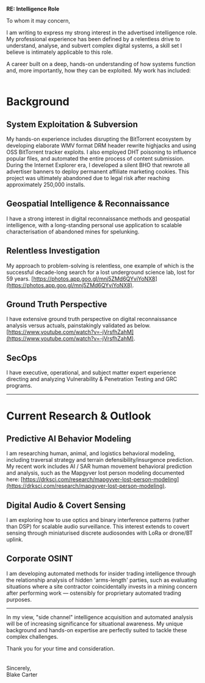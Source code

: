 **RE: Intelligence Role**

To whom it may concern,

I am writing to express my strong interest in the advertised intelligence role. My professional experience has been defined by a relentless drive to understand, analyse, and subvert complex digital systems, a skill set I believe is intimately applicable to this role.

A career built on a deep, hands-on understanding of how systems function and, more importantly, how they can be exploited. My work has included:
<br>
<br>

# Background

## System Exploitation & Subversion

My hands-on experience includes disrupting the BitTorrent ecosystem by developing elaborate WMV format DRM header rewrite highjacks and using OSS BitTorrent tracker exploits. I also employed DHT poisoning to influence popular files, and automated the entire process of content submission. During the Internet Explorer era, I developed a silent BHO that rewrote all advertiser banners to deploy permanent affiliate marketing cookies. This project was ultimately abandoned due to legal risk after reaching approximately 250,000 installs.

## Geospatial Intelligence & Reconnaissance

I have a strong interest in digital reconnaissance methods and geospatial intelligence, with a long-standing personal use application to scalable characterisation of abandoned mines for spelunking.

## Relentless Investigation

My approach to problem-solving is relentless, one example of which is the successful decade-long search for a lost underground science lab, lost for 59 years. [https://photos.app.goo.gl/mnj5ZMd6QYviYoNX8](https://photos.app.goo.gl/mnj5ZMd6QYviYoNX8).

## Ground Truth Perspective

I have extensive ground truth perspective on digital reconnaissance analysis versus actuals, painstakingly validated as below. [https://www.youtube.com/watch?v=-jVrsfhZahM](https://www.youtube.com/watch?v=-jVrsfhZahM).

## SecOps

I have executive, operational, and subject matter expert experience directing and analyzing Vulnerability & Penetration Testing and GRC programs.

---

# Current Research & Outlook

## Predictive AI Behavior Modeling

I am researching human, animal, and logistics behavioral modeling, including traversal strategy and terrain defensibility/insurgence prediction. My recent work includes AI / SAR human movement behavioral prediction and analysis, such as the Mapgyver lost person modeling documented here: [https://drksci.com/research/mapgyver-lost-person-modeling](https://drksci.com/research/mapgyver-lost-person-modeling).

## Digital Audio & Covert Sensing

I am exploring how to use optics and binary interference patterns (rather than DSP) for scalable audio surveillance. This interest extends to covert sensing through miniaturised discrete audiosondes with LoRa or drone/BT uplink.

## Corporate OSINT

I am developing automated methods for insider trading intelligence through the relationship analysis of hidden 'arms-length' parties, such as evaluating situations where a site contractor coincidentally invests in a mining concern after performing work — ostensibly for proprietary automated trading purposes.

---

In my view, "side channel" intelligence acquisition and automated analysis will be of increasing significance for situational awareness. My unique background and hands-on expertise are perfectly suited to tackle these complex challenges.

Thank you for your time and consideration.
<br>
<br>
<br>
Sincerely,
<br>
Blake Carter
